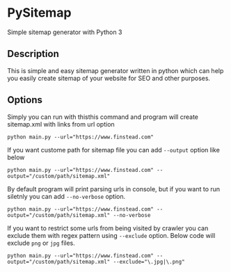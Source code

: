 # PySitemap

Simple sitemap generator with Python 3

## Description
This is simple and easy sitemap generator written in python which can help you easily create sitemap of your website for SEO and other purposes.

## Options
Simply you can run with thisthis command and program will create sitemap.xml with links from url option
```
python main.py --url="https://www.finstead.com"
```

If you want custome path for sitemap file you can add `--output` option like below
```
python main.py --url="https://www.finstead.com" --output="/custom/path/sitemap.xml"
```
By default program will print parsing urls in console, but if you want to run siletnly you can add `--no-verbose` option.
```
python main.py --url="https://www.finstead.com" --output="/custom/path/sitemap.xml" --no-verbose
```

If you want to restrict some urls from being visited by crawler you can exclude them with regex pattern using `--exclude` option. Below code will exclude `png` or `jpg` files.

```
python main.py --url="https://www.finstead.com" --output="/custom/path/sitemap.xml" --exclude="\.jpg|\.png"
```